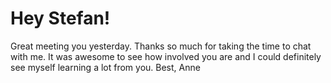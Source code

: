 # Hey Stefan!
Great meeting you yesterday. Thanks so much for taking the time to chat with me. It was awesome to see how involved you are and I could definitely see myself learning a lot from you.
Best, 
Anne
